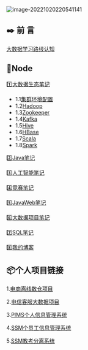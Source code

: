 

![image-20221020220541141](https://pic-1313413291.cos.ap-nanjing.myqcloud.com/image-20221020220541141.png)



## :black_nib: 前  言

[大数据学习路线认知](https://kdocs.cn/l/cf418WcENzMl)



## :bookmark_tabs:Node

:one:[大数据生态笔记](https://github.com/FGL12321/Node/tree/main/01_BigData)

* 1.1[集群环境配置](https://github.com/FGL12321/Node/blob/main/01_BigData/00_BigData_environment.md)
* 1.2[Hadoop](https://github.com/FGL12321/Node/blob/main/01_BigData/01_Hadoop_Node.md)
* 1.3[Zookeeper](https://github.com/FGL12321/Node/blob/main/01_BigData/02_Zookeeper_Node.md)
* 1.4[Kafka](https://github.com/FGL12321/Node/blob/main/01_BigData/04_Kafka_Node.md)
* 1.5[Hive](https://github.com/FGL12321/Node/blob/main/01_BigData/05_Hive_Node.md)
* 1.6[HBase](https://github.com/FGL12321/Node/blob/main/01_BigData/06_HBase_Node.md)
* 1.7[Scala](https://github.com/FGL12321/Node/blob/main/01_BigData/07_Scala_Node.md)
* 1.8[Spark](https://github.com/FGL12321/Node/blob/main/01_BigData/08_Spark_Node.md)

:two:[Java笔记](https://github.com/FGL12321/Node/tree/main/02_Java_Node)

:three:[人工智能笔记](https://github.com/FGL12321/Node/tree/main/03_AI_Node)

:four:[竞赛笔记](https://github.com/FGL12321/Node/tree/main/04_Competition_Node)

:five:[JavaWeb笔记](https://github.com/FGL12321/Node/tree/main/05_JavaWeb_Node)

:six:[大数据项目笔记](https://github.com/FGL12321/Node/tree/main/06_Project_Node)

:seven:[SQL笔记](https://github.com/FGL12321/Node/tree/main/07_SQL_Node)

:eight:[我的博客](https://github.com/FGL12321/Node/tree/main/08_Brok)



## :package:个人项目链接

1.[电商离线数仓项目](https://gitee.com/fanggaolei/Data-Warehouse)

2.[电信客服大数据项目](https://gitee.com/fanggaolei/ct-fang-project)

3.[PIMS个人信息管理系统](https://gitee.com/fanggaolei/pims_code) 

4.[SSM个员工信息管理系统](https://gitee.com/fanggaolei/SSM)

5.[SSM教考分离系统](https://gitee.com/fanggaolei/OnlineExamSSM)



